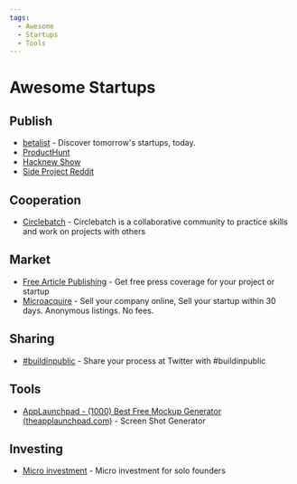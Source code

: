 ```yaml
---
tags:
  - Awesome
  - Startups
  - Tools
---
```


# Awesome Startups

## Publish

- [betalist](https://betalist.com/) - Discover tomorrow's startups, today.
- [ProductHunt](https://www.producthunt.com/)
- [Hacknew Show](https://news.ycombinator.com/show)
- [Side Project Reddit](https://www.reddit.com/r/SideProject/)

## Cooperation

- [Circlebatch](https://circlebatch.com/) - Circlebatch is a collaborative community to practice skills and work on projects with others

## Market

- [Free Article Publishing](https://liquidary.com/freearticle/) - Get free press coverage for your project or startup
- [Microacquire](https://microacquire.com/buyers/) - Sell your company online, Sell your startup within 30 days. Anonymous listings. No fees.

## Sharing

- [#buildinpublic](https://buildinpublic.com/) - Share your process at Twitter with #buildinpublic

## Tools

- [AppLaunchpad - (1000) Best Free Mockup Generator (theapplaunchpad.com)](https://theapplaunchpad.com/mockup-generator/) - Screen Shot Generator

## Investing

- [Micro investment](https://www.micro-invest.io/) - Micro investment for solo founders
